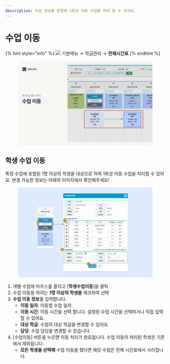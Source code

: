 ```yaml
---
description: 수업 정보를 변경해 1회성 이동 수업을 처리 할 수 있어요
---
```


# 수업 이동

{% hint style="info" %}
![](../../.gitbook/assets/chip\_menuonly.svg) 기본메뉴 → 학급관리 → **전체시간표**
{% endhint %}

<figure><img src="../../.gitbook/assets/image (113).png" alt=""><figcaption></figcaption></figure>

## 학생 수업 이동

특정 수업에 포함된 1명 이상의 학생을 대상으로 하여 1회성 이동 수업을 처리할 수 있어요. 변경 가능한 정보는 아래의 이미지에서 확인해주세요!

<figure><img src="../../.gitbook/assets/image (17) (1).png" alt=""><figcaption></figcaption></figure>

1. 개별 수업에 마우스를 올리고 \[**학생수업이동**]을 클릭
2. 수업 이동을 하려는 **1명 이상의 학생을** 체크하여 선택
3. **수업 이동 정보**를 입력합니다.
   * **이동 일자**: 이동할 수업 일자
   * **이동 시간**: 이동 시간을 선택 합니다. 설정된 수업 시간을 선택하거나 직접 입력할 수 있어요.
   * **대상 학급**:  수업의 대상 학급을 변경할 수 있어요
   * **담당**: 수업 담당을 변경할 수 있습니다.
4. \[수업이동] 버튼을 누르면 이동 처리가 완료됩니다. 수업 이동이 처리된 학생은 기존에서 제외됩니다.
   * **모든 학생을 선택해** 수업 이동을 했다면 해당 수업은 전체 시간표에서 사라집니다.
